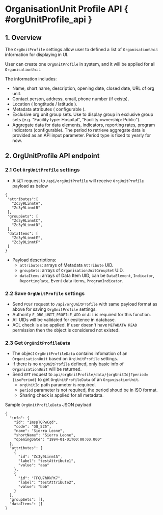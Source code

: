 # OrganisationUnit Profile API { #orgUnitProfile_api }
<!--DHIS2-SECTION-ID:orgUnitProfile_api-->
## 1. Overview

The `OrgUnitProfile` settings allow user to defined a list of `OrganisationUnit` information for displaying in UI. 

User can create one `OrgUnitProfile` in system, and it will be applied for all `OrganisationUnit`. 

The information includes:
- Name, short name, description, opening date, closed date, URL of org unit.
- Contact person, address, email, phone number (if exists).
- Location ( longtitude / latitude ).
- Metadata attributes ( configurable ).
- Exclusive org unit group sets. Use to display group in exclusive group sets (e.g. "Facility type: Hospital", "Facility ownership: Public").
- Aggregate data for data elements, indicators, reporting rates, program indicators (configurable). The period to retrieve aggregate data is provided as an API input parameter. Period type is fixed to yearly for now.

## 2. OrgUnitProfile API endpoint

 ### 2.1 Get `OrgUnitProfile` settings
 - A `GET` request to `/api/orgUnitProfile` will receive `OrgUnitProfile` payload as below

 ```
 {
  "attributes":[
    "Zc3y9LinmtA",
    "Zc3y9LinmtB"
  ],
  "groupSets": [
    "Zc3y9LinmtC",
    "Zc3y9LinmtD",
  ],
  "dataItems": [
    "Zc3y9LinmtE",
    "Zc3y9LinmtF"
  ]
}
```
- Payload descriptions:
    - `attributes`: arrays of Metadata `Attribute` UID.
    - `groupSets`: arrays of `OrganisationUnitGroupSet` UID.
    - `dataItems`: arrays of Data Item UID, can be `DataElement`, `Indicator`, `ReportingRate`, Event data items, `ProgramIndicator`.

### 2.2 Save `OrgUnitProfile` settings
- Send `POST` request to `/api/orgUnitProfile` with same payload format as above for saving `OrgUnitProfile` settings.
- Authority `F_ORG_UNIT_PROFILE_ADD` or `ALL` is required for this function.
- All UIDs will be validated for exsitence in database. 
- ACL check is also applied. If user doesn't have `METADATA READ` permission then the object is considered not existed.

### 2.3 Get `OrgUnitProfileData` 

- The object `OrgUnitProfileData` contains infomation of an `OrganisationUnit` based on `OrgUnitProfile` settings.
- If there is no `OrgUnitProfile` defined, only basic info of `OrganisationUnit` will be returned.
- Send `GET` request to `api/orgUnitProfile/data/{orgUnitId}?period={isoPeriod}` to get `OrgUnitProfileData` of an `OrganisationUnit`.
  - `orgUnitId` path parameter is required.
  - `period` parameter is not required, the period shoud be in ISO format.
  - Sharing check is applied for all metadata.
  
Sample `OrgUnitProfileData` JSON payload
```
{
  "info": {
    "id": "ImspTQPwCqd",
    "code": "OU_525",
    "name": "Sierra Leone",
    "shortName": "Sierra Leone",
    "openingDate": "1994-01-01T00:00:00.000"
  },
  "attributes": [
    {
      "id": "Zc3y9LinmtA",
      "label": "testAttribute1",
      "value": "aaa"
    },
    {
      "id": "FFGU7hRkPK7",
      "label": "testAttribute2",
      "value": "bbb"
    }
  ],
  "groupSets": [],
  "dataItems": []
}
```